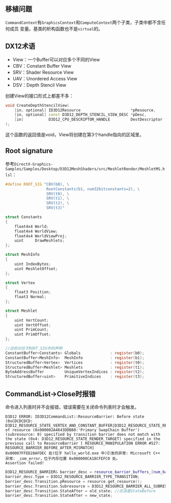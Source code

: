 ## 移植问题
`CommandContext`有`GraphicsContext`和`ComputeContext`两个子类，子类中都不含任何成员
变量。基类的析构函数也不是`virtual`的。

## DX12术语
* View：一个Buffer可以对应多个不同的View
* CBV：Constant Buffer View
* SRV：Shader Resource View
* UAV：Unordered Access View
* DSV：Depth Stencil View

创建View的接口形式上都差不多：
```C++
void CreateDepthStencilView(
    [in, optional] ID3D12Resource                      *pResource,
    [in, optional] const D3D12_DEPTH_STENCIL_VIEW_DESC *pDesc,
    [in]           D3D12_CPU_DESCRIPTOR_HANDLE         DestDescriptor
);
```
这个函数的返回值是void，View将创建在第3个handle指向的区域里。

## Root signature

参考`DirectX-Graphics-Samples/Samples/Desktop/D3D12MeshShaders/src/MeshletRender/MeshletMS.hlsl`：

```c
#define ROOT_SIG "CBV(b0), \
                  RootConstants(b1, num32bitconstants=2), \
                  SRV(t0), \
                  SRV(t1), \
                  SRV(t2), \
                  SRV(t3)"

struct Constants
{
    float4x4 World;
    float4x4 WorldView;
    float4x4 WorldViewProj;
    uint     DrawMeshlets;
};

struct MeshInfo
{
    uint IndexBytes;
    uint MeshletOffset;
};

struct Vertex
{
    float3 Position;
    float3 Normal;
};

struct Meshlet
{
    uint VertCount;
    uint VertOffset;
    uint PrimCount;
    uint PrimOffset;
};

//这些对应于ROOT_SIG中的声明
ConstantBuffer<Constants> Globals             : register(b0);
ConstantBuffer<MeshInfo>  MeshInfo            : register(b1);
StructuredBuffer<Vertex>  Vertices            : register(t0);
StructuredBuffer<Meshlet> Meshlets            : register(t1);
ByteAddressBuffer         UniqueVertexIndices : register(t2);
StructuredBuffer<uint>    PrimitiveIndices    : register(t3);
```

## CommandList->Close时报错
命令进入列表时并不会报错，错误需要在关闭命令列表时才会触发。

```
D3D12 ERROR: ID3D12CommandList::ResourceBarrier: Before state (0xCDCDCDCD: D3D12_RESOURCE_STATE_VERTEX_AND_CONSTANT_BUFFER|D3D12_RESOURCE_STATE_RENDER_TARGET|D3D12_RESOURCE_STATE_UNORDERED_ACCESS|D3D12_RESOURCE_STATE_NON_PIXEL_SHADER_RESOURCE|D3D12_RESOURCE_STATE_PIXEL_SHADER_RESOURCE|D3D12_RESOURCE_STATE_STREAM_OUT|D3D12_RESOURCE_STATE_COPY_DEST|D3D12_RESOURCE_STATE_COPY_SOURCE|D3D12_RESOURCE_STATE_VIDEO_DECODE_READ|D3D12_RESOURCE_STATE_VIDEO_PROCESS_READ|D3D12_RESOURCE_STATE_VIDEO_PROCESS_WRITE|D3D12_RESOURCE_STATE_VIDEO_ENCODE_WRITE|D3D12_RESOURCE_STATE_RAYTRACING_ACCELERATION_STRUCTURE) of resource (0x000002A4643DDB80:'Primary SwapChain Buffer') (subresource: 0) specified by transition barrier does not match with the state (0x4: D3D12_RESOURCE_STATE_RENDER_TARGET) specified in the previous call to ResourceBarrier [ RESOURCE_MANIPULATION ERROR #527: RESOURCE_BARRIER_BEFORE_AFTER_MISMATCH]
0x00007FFED28AFDEC 处(位于 hello_world.exe 中)引发的异常: Microsoft C++ 异常: _com_error，位于内存位置 0x000000CA18CFEFC0 处。
Assertion failed!
```

```C++
D3D12_RESOURCE_BARRIER& barrier_desc = resource_barrier_buffers_[num_barriers_to_flush_++];
barrier_desc.Type = D3D12_RESOURCE_BARRIER_TYPE_TRANSITION;
barrier_desc.Transition.pResource = resource.get_resource();
barrier_desc.Transition.Subresource = D3D12_RESOURCE_BARRIER_ALL_SUBRESOURCES;
barrier_desc.Transition.StateAfter = old_state; //应该是StateBefore
barrier_desc.Transition.StateAfter = new_state;
```
